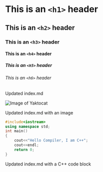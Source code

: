 # This is an `<h1>` header
## This is an `<h2>` header
### This is an `<h3>` header
#### This is an `<h4>` header
##### This is an `<h5>` header
###### This is an `<h6>` header

Updated index.md

![Image of Yaktocat](https://octodex.github.com/images/yaktocat.png)

Updated index.md with an image

```cpp
#include<iostream>
using namespace std;
int main()
{
    cout<<"Hello Compiler, I am C++";
    cout<<endl;
    return 0;
}
```

Updated index.md with a C++ code block
